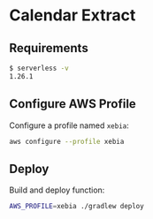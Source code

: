 # Calendar Extract

## Requirements

```bash
$ serverless -v
1.26.1
```

## Configure AWS Profile

Configure a profile named `xebia`:
```bash
aws configure --profile xebia
```

## Deploy

Build and deploy function:
```bash
AWS_PROFILE=xebia ./gradlew deploy
```
